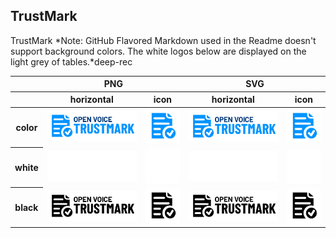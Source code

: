 ## TrustMark
TrustMark
*Note: GitHub Flavored Markdown used in the Readme doesn't support background colors. The white logos below are displayed on the light grey of tables.*deep-rec

<table class="logos-table">
	<thead>
		<tr>
			<th></th>
			<th colspan="2">PNG</th>
			<th colspan="2">SVG</th>
		</tr>
		<tr>
			<th></th>
			<th>horizontal</th>
			<th>icon</th>
			<th>horizontal</th>
			<th>icon</th>
		</tr>
	</thead>	
    <tbody>
		<tr>
			<th>color</th>
			<td><a href="horizontal/color/TrustMark_Logo_color.png" download><img src="horizontal/color/TrustMark_Logo_color.png" width="200"></a></td>
			<td><a href="icon/color/TrustMark_Logo_icon_color.png" download><img src="icon/color/TrustMark_Logo_icon_color.png" width="75"></a></td>
			<td><a href="horizontal/color/TrustMark_Logo_color.svg" download><img src="horizontal/color/TrustMark_Logo_color.svg" width="200"></a></td>
			<td><a href="icon/color/TrustMark_Logo_icon_color.svg" download><img src="icon/color/TrustMark_Logo_icon_color.png" width="75"></a></td>
		</tr>
		<tr>
			<th>white</th>
			<td><a href="horizontal/white/TrustMark_Logo_white.png" download><img src="horizontal/white/TrustMark_Logo_white.png" width="200"></a></td>
			<td><a href="icon/white/TrustMark_Logo_icon_white.png" download><img src="icon/white/TrustMark_Logo_icon_white.png" width="75"></a></td>
			<td><a href="horizontal/white/TrustMark_Logo_white.svg" download><img src="horizontal/white/TrustMark_Logo_white.svg" width="200"></a></td>
			<td><a href="icon/white/TrustMark_Logo_icon_white.svg" download><img src="icon/white/TrustMark_Logo_icon_white.svg" width="75"></a></td>
		</tr>
		<tr>
			<th>black</th>
			<td><a href="horizontal/black/TrustMark_Logo_black.png" download><img src="horizontal/black/TrustMark_Logo_black.png" width="200"></a></td>
			<td><a href="icon/black/TrustMark_Logo_icon_black.png" download><img src="icon/black/TrustMark_Logo_icon_black.png" width="75"></a></td>
			<td><a href="horizontal/black/TrustMark_Logo_black.svg" download><img src="horizontal/black/TrustMark_Logo_black.svg" width="200"></a></td>
			<td><a href="icon/black/TrustMark_Logo_icon_black.svg" download><img src="icon/black/TrustMark_Logo_icon_black.svg" width="75"></a></td>
		</tr>
	</tbody>	
</table>


